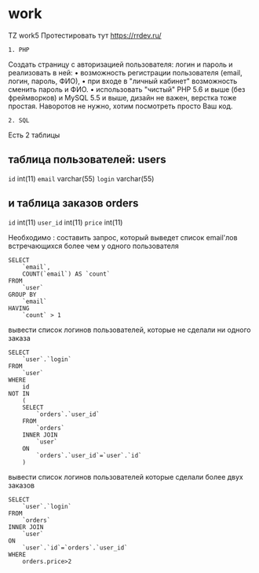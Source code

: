 # work
TZ work5
Протестировать тут https://rrdev.ru/


    1. PHP

Создать страницу с авторизацией пользователя: логин и пароль и реализовать в ней:
    • возможность регистрации пользователя (email, логин, пароль, ФИО),
    • при входе в "личный кабинет" возможность сменить пароль и ФИО. 
    • использовать "чистый" PHP 5.6 и выше (без фреймворков) и MySQL 5.5 и выше, дизайн не важен, верстка тоже простая. Наворотов не нужно, хотим посмотреть просто Ваш код.

    2. SQL

Есть 2 таблицы 

таблица пользователей:
users 
----------
`id` int(11)
`email` varchar(55)
`login` varchar(55)

и таблица заказов 
orders
--------
`id` int(11)
`user_id` int(11)
`price` int(11)

Необходимо :
составить запрос, который выведет список email'лов встречающихся более чем у одного пользователя
```
SELECT
	`email`,
	COUNT(`email`) AS `count`
FROM
	`user`
GROUP BY
	`email`
HAVING 
	`count` > 1
```

вывести список логинов пользователей, которые не сделали ни одного заказа

```
SELECT 
	`user`.`login` 
FROM 
	`user` 
WHERE 
	id 
NOT IN 
	(
	SELECT 
		`orders`.`user_id` 
	FROM 	
		`orders` 
	INNER JOIN 
		`user` 
	ON 
		`orders`.`user_id`=`user`.`id`
	)
```
вывести список логинов пользователей которые сделали более двух заказов
```
SELECT 
	`user`.`login`
FROM 
	`orders` 
INNER JOIN 
	`user` 
ON 
	`user`.`id`=`orders`.`user_id`
WHERE 
	orders.price>2

```


